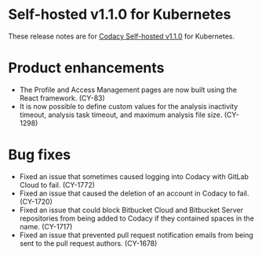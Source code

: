 # Self-hosted v1.1.0 for Kubernetes

These release notes are for [Codacy Self-hosted
v1.1.0](https://github.com/codacy/chart/releases/tag/1.1.0) for
Kubernetes.

# Product enhancements

-   The Profile and Access Management pages are now built using the
    React framework. (CY-83)
-   It is now possible to define custom values for the analysis
    inactivity timeout, analysis task timeout, and maximum analysis file
    size. (CY-1298)

# Bug fixes

-   Fixed an issue that sometimes caused logging into Codacy with GitLab
    Cloud to fail. (CY-1772)
-   Fixed an issue that caused the deletion of an account in Codacy to
    fail. (CY-1720)
-   Fixed an issue that could block Bitbucket Cloud and Bitbucket Server
    repositories from being added to Codacy if they contained spaces in
    the name. (CY-1717)
-   Fixed an issue that prevented pull request notification emails from
    being sent to the pull request authors. (CY-1678)

